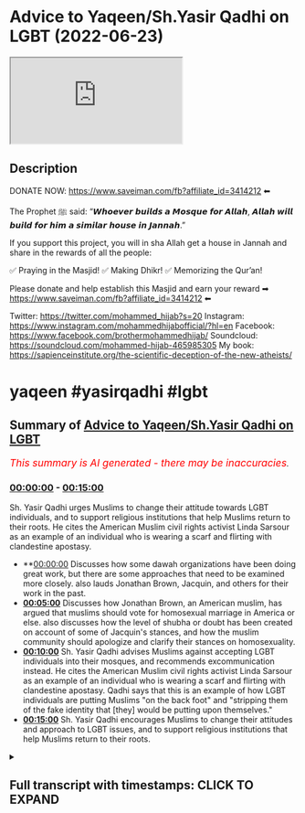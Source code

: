 # Advice to Yaqeen/Sh.Yasir Qadhi on LGBT (2022-06-23)

<iframe loading='lazy' allow='autoplay' src='https://www.youtube.com/embed/i3VL7t5kt54'></iframe>

## Description

DONATE NOW: <https://www.saveiman.com/fb?affiliate_id=3414212> ⬅

The Prophet ﷺ said: “𝙒𝙝𝙤𝙚𝙫𝙚𝙧 𝙗𝙪𝙞𝙡𝙙𝙨 𝙖 𝙈𝙤𝙨𝙦𝙪𝙚 𝙛𝙤𝙧 𝘼𝙡𝙡𝙖𝙝, 𝘼𝙡𝙡𝙖𝙝 𝙬𝙞𝙡𝙡 𝙗𝙪𝙞𝙡𝙙 𝙛𝙤𝙧 𝙝𝙞𝙢 𝙖 𝙨𝙞𝙢𝙞𝙡𝙖𝙧 𝙝𝙤𝙪𝙨𝙚 𝙞𝙣 𝙅𝙖𝙣𝙣𝙖𝙝.”

If you support this project, you will in sha Allah get a house in Jannah and share in the rewards of all the people:

✅ Praying in the Masjid!
✅ Making Dhikr!
✅ Memorizing the Qur’an!

Please donate and help establish this Masjid and earn your reward ➡ <https://www.saveiman.com/fb?affiliate_id=3414212> ⬅

Twitter: <https://twitter.com/mohammed_hijab?s=20>
Instagram: <https://www.instagram.com/mohammedhijabofficial/?hl=en>
Facebook: <https://www.facebook.com/brothermohammedhijab/>
Soundcloud: <https://soundcloud.com/mohammed-hijab-465985305>
My book: <https://sapienceinstitute.org/the-scientific-deception-of-the-new-atheists/>

# yaqeen #yasirqadhi #lgbt

## Summary of [Advice to Yaqeen/Sh.Yasir Qadhi on LGBT](https://www.youtube.com/watch?v=i3VL7t5kt54)

*<span style="color:red; font-size:125%">This summary is AI generated - there may be inaccuracies</span>. [](/)*

### <a  href=# onclick="modifyYTiframeseektime('0')">00:00:00</a> - <a  href=# onclick="modifyYTiframeseektime('900')">00:15:00</a>

Sh. Yasir Qadhi urges Muslims to change their attitude towards LGBT individuals, and to support religious institutions that help Muslims return to their roots. He cites the American Muslim civil rights activist Linda Sarsour as an example of an individual who is wearing a  scarf and flirting with clandestine apostasy.

* **<a  href=# onclick="modifyYTiframeseektime('0')">00:00:00</a> Discusses how some dawah organizations have been doing great work, but there are some approaches that need to be examined more closely. also lauds Jonathan Brown, Jacquin, and others for their work in the past.
* **<a  href=# onclick="modifyYTiframeseektime('300')">00:05:00</a>** Discusses how Jonathan Brown, an American muslim, has argued that muslims should vote for homosexual marriage in America or else. also discusses how the level of shubha or doubt has been created on account of some of Jacquin's stances, and how the muslim community should apologize and clarify their stances on homosexuality.
* **<a  href=# onclick="modifyYTiframeseektime('600')">00:10:00</a>** Sh. Yasir Qadhi advises Muslims against accepting LGBT individuals into their mosques, and recommends excommunication instead. He cites the American Muslim civil rights activist Linda Sarsour as an example of an individual who is wearing a  scarf and flirting with clandestine apostasy. Qadhi says that this is an example of how LGBT individuals are putting Muslims "on the back foot" and "stripping them of the fake identity that [they] would be putting upon themselves."
* **<a  href=# onclick="modifyYTiframeseektime('900')">00:15:00</a>** Sh. Yasir Qadhi encourages Muslims to change their attitudes and approach to LGBT issues, and to support religious institutions that help Muslims return to their roots.

<details><summary><h2>Full transcript with timestamps: CLICK TO EXPAND</h2></summary>

<a  href=# onclick="modifyYTiframeseektime('0')">0:00:00</a> hey you are you wasting your time on  
<a  href=# onclick="modifyYTiframeseektime('2')">0:00:02</a> social media again your brothers and  
<a  href=# onclick="modifyYTiframeseektime('4')">0:00:04</a> sisters in islam net from norway are  
<a  href=# onclick="modifyYTiframeseektime('6')">0:00:06</a> establishing a masjid a tawa center  
<a  href=# onclick="modifyYTiframeseektime('10')">0:00:10</a> establishing a masjid to convey the  
<a  href=# onclick="modifyYTiframeseektime('11')">0:00:11</a> message of islam is one of the best  
<a  href=# onclick="modifyYTiframeseektime('14')">0:00:14</a> deeds a muslim can do there's a huge  
<a  href=# onclick="modifyYTiframeseektime('17')">0:00:17</a> need for it in norway you know this and  
<a  href=# onclick="modifyYTiframeseektime('18')">0:00:18</a> i know this so that makes the reward  
<a  href=# onclick="modifyYTiframeseektime('21')">0:00:21</a> even greater so give generously and  
<a  href=# onclick="modifyYTiframeseektime('24')">0:00:24</a> allah azzawajal will give you even more  
<a  href=# onclick="modifyYTiframeseektime('28')">0:00:28</a> [Music]  
<a  href=# onclick="modifyYTiframeseektime('36')">0:00:36</a> this is a follow-up video from one that  
<a  href=# onclick="modifyYTiframeseektime('38')">0:00:38</a> i've done before about issues relating  
<a  href=# onclick="modifyYTiframeseektime('40')">0:00:40</a> to lgbtq  
<a  href=# onclick="modifyYTiframeseektime('42')">0:00:42</a> especially pertaining to the muslim  
<a  href=# onclick="modifyYTiframeseektime('43')">0:00:43</a> community the tradition is muslim oh you  
<a  href=# onclick="modifyYTiframeseektime('45')">0:00:45</a> just call it the muslim community and in  
<a  href=# onclick="modifyYTiframeseektime('48')">0:00:48</a> the previous video that i made i was  
<a  href=# onclick="modifyYTiframeseektime('50')">0:00:50</a> speaking particularly about some  
<a  href=# onclick="modifyYTiframeseektime('51')">0:00:51</a> approaches of  
<a  href=# onclick="modifyYTiframeseektime('52')">0:00:52</a> uh some dawah organizations  
<a  href=# onclick="modifyYTiframeseektime('55')">0:00:55</a> um i mentioned ikna i mentioned yakreen  
<a  href=# onclick="modifyYTiframeseektime('57')">0:00:57</a> i mentioned some figures  
<a  href=# onclick="modifyYTiframeseektime('59')">0:00:59</a> of dawah like  
<a  href=# onclick="modifyYTiframeseektime('62')">0:01:02</a> dr jonathan brown and other individuals  
<a  href=# onclick="modifyYTiframeseektime('65')">0:01:05</a> who are i would consider big players in  
<a  href=# onclick="modifyYTiframeseektime('67')">0:01:07</a> the tawa at least or in the public  
<a  href=# onclick="modifyYTiframeseektime('69')">0:01:09</a> discourse and rightfully so because they  
<a  href=# onclick="modifyYTiframeseektime('71')">0:01:11</a> have made many contributions which some  
<a  href=# onclick="modifyYTiframeseektime('74')">0:01:14</a> of their detractors  
<a  href=# onclick="modifyYTiframeseektime('75')">0:01:15</a> will never be able to make let alone  
<a  href=# onclick="modifyYTiframeseektime('77')">0:01:17</a> have made in the past for example  
<a  href=# onclick="modifyYTiframeseektime('79')">0:01:19</a> yesterday has done some great work  
<a  href=# onclick="modifyYTiframeseektime('82')">0:01:22</a> especially relating to the seerah that  
<a  href=# onclick="modifyYTiframeseektime('84')">0:01:24</a> he's put up in the english language i  
<a  href=# onclick="modifyYTiframeseektime('85')">0:01:25</a> think i don't think  
<a  href=# onclick="modifyYTiframeseektime('86')">0:01:26</a> almost anyone has done anything like  
<a  href=# onclick="modifyYTiframeseektime('88')">0:01:28</a> that in terms of the effort and the  
<a  href=# onclick="modifyYTiframeseektime('90')">0:01:30</a> output that was put into that and the  
<a  href=# onclick="modifyYTiframeseektime('92')">0:01:32</a> originality and the  
<a  href=# onclick="modifyYTiframeseektime('93')">0:01:33</a> research that must have been put into  
<a  href=# onclick="modifyYTiframeseektime('95')">0:01:35</a> such a thing  
<a  href=# onclick="modifyYTiframeseektime('96')">0:01:36</a> likewise  
<a  href=# onclick="modifyYTiframeseektime('98')">0:01:38</a> he's done really great work and when it  
<a  href=# onclick="modifyYTiframeseektime('100')">0:01:40</a> comes to the production quality of some  
<a  href=# onclick="modifyYTiframeseektime('102')">0:01:42</a> of the things that have come up from  
<a  href=# onclick="modifyYTiframeseektime('102')">0:01:42</a> japan i think everyone agrees that it's  
<a  href=# onclick="modifyYTiframeseektime('104')">0:01:44</a> really brilliant and excellent and when  
<a  href=# onclick="modifyYTiframeseektime('106')">0:01:46</a> he comes and  
<a  href=# onclick="modifyYTiframeseektime('108')">0:01:48</a> speaks especially when he storytells and  
<a  href=# onclick="modifyYTiframeseektime('110')">0:01:50</a> i have to say it's really really like  
<a  href=# onclick="modifyYTiframeseektime('112')">0:01:52</a> inspirational the way he speaks about  
<a  href=# onclick="modifyYTiframeseektime('114')">0:01:54</a> some of the prophets of the past and  
<a  href=# onclick="modifyYTiframeseektime('116')">0:01:56</a> some of the companions of the past  
<a  href=# onclick="modifyYTiframeseektime('117')">0:01:57</a> masha'allah is really it's excellent and  
<a  href=# onclick="modifyYTiframeseektime('119')">0:01:59</a> jonathan brown an excellent a star a  
<a  href=# onclick="modifyYTiframeseektime('122')">0:02:02</a> great academic who's done some really  
<a  href=# onclick="modifyYTiframeseektime('124')">0:02:04</a> great work in the past and i think a lot  
<a  href=# onclick="modifyYTiframeseektime('125')">0:02:05</a> of the detractors that do attack these  
<a  href=# onclick="modifyYTiframeseektime('127')">0:02:07</a> people may have perverse intentions  
<a  href=# onclick="modifyYTiframeseektime('129')">0:02:09</a> quite frankly i mean  
<a  href=# onclick="modifyYTiframeseektime('131')">0:02:11</a> and  
<a  href=# onclick="modifyYTiframeseektime('132')">0:02:12</a> i will repeat will not in the future  
<a  href=# onclick="modifyYTiframeseektime('135')">0:02:15</a> let alone have in the past be able to  
<a  href=# onclick="modifyYTiframeseektime('137')">0:02:17</a> produce anything like what these  
<a  href=# onclick="modifyYTiframeseektime('139')">0:02:19</a> individuals have produced in terms of  
<a  href=# onclick="modifyYTiframeseektime('141')">0:02:21</a> their contribution to the islamic  
<a  href=# onclick="modifyYTiframeseektime('142')">0:02:22</a> discourse for the muslim people  
<a  href=# onclick="modifyYTiframeseektime('145')">0:02:25</a> so we have benefited from that and i  
<a  href=# onclick="modifyYTiframeseektime('146')">0:02:26</a> think it's important to start with that  
<a  href=# onclick="modifyYTiframeseektime('148')">0:02:28</a> kind of recognition because these people  
<a  href=# onclick="modifyYTiframeseektime('150')">0:02:30</a> have been in the dawa and in the public  
<a  href=# onclick="modifyYTiframeseektime('152')">0:02:32</a> space much longer than we have and we  
<a  href=# onclick="modifyYTiframeseektime('155')">0:02:35</a> uh you know have benefited i have  
<a  href=# onclick="modifyYTiframeseektime('156')">0:02:36</a> personally benefited so much from all  
<a  href=# onclick="modifyYTiframeseektime('159')">0:02:39</a> three individuals i must say  
<a  href=# onclick="modifyYTiframeseektime('161')">0:02:41</a> and so i don't want anyone to think  
<a  href=# onclick="modifyYTiframeseektime('163')">0:02:43</a> that this is trying to you know cancel  
<a  href=# onclick="modifyYTiframeseektime('166')">0:02:46</a> them or something like this and  
<a  href=# onclick="modifyYTiframeseektime('167')">0:02:47</a> what do we gain from that they're our  
<a  href=# onclick="modifyYTiframeseektime('169')">0:02:49</a> friends we have a good personal  
<a  href=# onclick="modifyYTiframeseektime('170')">0:02:50</a> relationship with them i've spoken to  
<a  href=# onclick="modifyYTiframeseektime('172')">0:02:52</a> yesterday twice we've done two podcasts  
<a  href=# onclick="modifyYTiframeseektime('175')">0:02:55</a> together jonathan brown has done a  
<a  href=# onclick="modifyYTiframeseektime('176')">0:02:56</a> podcast with him we have a good personal  
<a  href=# onclick="modifyYTiframeseektime('178')">0:02:58</a> relationship there's no need or reason  
<a  href=# onclick="modifyYTiframeseektime('180')">0:03:00</a> or personal gain that i get from this at  
<a  href=# onclick="modifyYTiframeseektime('182')">0:03:02</a> all  
<a  href=# onclick="modifyYTiframeseektime('184')">0:03:04</a> at all the second thing i'll say is  
<a  href=# onclick="modifyYTiframeseektime('187')">0:03:07</a> they've done great work and they  
<a  href=# onclick="modifyYTiframeseektime('188')">0:03:08</a> continue to do great work and we don't  
<a  href=# onclick="modifyYTiframeseektime('189')">0:03:09</a> want to disturb that great work  
<a  href=# onclick="modifyYTiframeseektime('192')">0:03:12</a> not having said all that  
<a  href=# onclick="modifyYTiframeseektime('194')">0:03:14</a> what i will say is this  
<a  href=# onclick="modifyYTiframeseektime('196')">0:03:16</a> there are some approaches which need to  
<a  href=# onclick="modifyYTiframeseektime('198')">0:03:18</a> be examined okay there are some  
<a  href=# onclick="modifyYTiframeseektime('200')">0:03:20</a> approaches that need to be examined now  
<a  href=# onclick="modifyYTiframeseektime('201')">0:03:21</a> recently i was very encouraged to find  
<a  href=# onclick="modifyYTiframeseektime('204')">0:03:24</a> that after i done my first video  
<a  href=# onclick="modifyYTiframeseektime('207')">0:03:27</a> that jacquin actually done a webinar  
<a  href=# onclick="modifyYTiframeseektime('210')">0:03:30</a> uh  
<a  href=# onclick="modifyYTiframeseektime('212')">0:03:32</a> sorry they've done webinar we are  
<a  href=# onclick="modifyYTiframeseektime('213')">0:03:33</a> cleaned on a webinar  
<a  href=# onclick="modifyYTiframeseektime('215')">0:03:35</a> on lgbtq uh issues i think that was the  
<a  href=# onclick="modifyYTiframeseektime('218')">0:03:38</a> name of the webinar and they did clarify  
<a  href=# onclick="modifyYTiframeseektime('221')">0:03:41</a> a lot a lot of things they clarified the  
<a  href=# onclick="modifyYTiframeseektime('223')">0:03:43</a> ah cam of same-sex relationships and so  
<a  href=# onclick="modifyYTiframeseektime('226')">0:03:46</a> on and i was very encouraged to see this  
<a  href=# onclick="modifyYTiframeseektime('228')">0:03:48</a> uh clarification and unhappy and really  
<a  href=# onclick="modifyYTiframeseektime('232')">0:03:52</a> i i i salute the the effort and commend  
<a  href=# onclick="modifyYTiframeseektime('235')">0:03:55</a> it uh genuinely i'm not just saying i'm  
<a  href=# onclick="modifyYTiframeseektime('237')">0:03:57</a> not just saying that and even  
<a  href=# onclick="modifyYTiframeseektime('239')">0:03:59</a> came out and made a video about  
<a  href=# onclick="modifyYTiframeseektime('240')">0:04:00</a> transgenderism and the fetus on on that  
<a  href=# onclick="modifyYTiframeseektime('243')">0:04:03</a> and so on and honestly i really  
<a  href=# onclick="modifyYTiframeseektime('246')">0:04:06</a> appreciate the self-reflective nature of  
<a  href=# onclick="modifyYTiframeseektime('249')">0:04:09</a> the institute that you've been able to  
<a  href=# onclick="modifyYTiframeseektime('250')">0:04:10</a> do all that kind of thing  
<a  href=# onclick="modifyYTiframeseektime('252')">0:04:12</a> but what i will say is this  
<a  href=# onclick="modifyYTiframeseektime('255')">0:04:15</a> the level of clarification there's a  
<a  href=# onclick="modifyYTiframeseektime('257')">0:04:17</a> question i have to you  
<a  href=# onclick="modifyYTiframeseektime('259')">0:04:19</a> is the level of clarification  
<a  href=# onclick="modifyYTiframeseektime('263')">0:04:23</a> in line or commensurate with the level  
<a  href=# onclick="modifyYTiframeseektime('266')">0:04:26</a> of  
<a  href=# onclick="modifyYTiframeseektime('266')">0:04:26</a> doubt or shubha that has been created  
<a  href=# onclick="modifyYTiframeseektime('268')">0:04:28</a> this is a question for me to you is the  
<a  href=# onclick="modifyYTiframeseektime('271')">0:04:31</a> level of clarification that has been  
<a  href=# onclick="modifyYTiframeseektime('272')">0:04:32</a> provided  
<a  href=# onclick="modifyYTiframeseektime('273')">0:04:33</a> commensurate  
<a  href=# onclick="modifyYTiframeseektime('274')">0:04:34</a> or  
<a  href=# onclick="modifyYTiframeseektime('276')">0:04:36</a> with the level of subha that has been  
<a  href=# onclick="modifyYTiframeseektime('277')">0:04:37</a> created now you may ask why should there  
<a  href=# onclick="modifyYTiframeseektime('280')">0:04:40</a> be such a subha when we have  
<a  href=# onclick="modifyYTiframeseektime('282')">0:04:42</a> consistently made  
<a  href=# onclick="modifyYTiframeseektime('284')">0:04:44</a> you know our points clear on the ham of  
<a  href=# onclick="modifyYTiframeseektime('286')">0:04:46</a> same-sex relationships i'll tell you why  
<a  href=# onclick="modifyYTiframeseektime('289')">0:04:49</a> and since i've had these  
<a  href=# onclick="modifyYTiframeseektime('290')">0:04:50</a> conversations online public  
<a  href=# onclick="modifyYTiframeseektime('292')">0:04:52</a> conversations which are which are on the  
<a  href=# onclick="modifyYTiframeseektime('294')">0:04:54</a> public record which people can watch  
<a  href=# onclick="modifyYTiframeseektime('296')">0:04:56</a> i'll give you three examples of it in  
<a  href=# onclick="modifyYTiframeseektime('299')">0:04:59</a> fact  
<a  href=# onclick="modifyYTiframeseektime('300')">0:05:00</a> the level of shubha or doubt has been  
<a  href=# onclick="modifyYTiframeseektime('302')">0:05:02</a> created on account  
<a  href=# onclick="modifyYTiframeseektime('304')">0:05:04</a> of some of the stances that jacquin have  
<a  href=# onclick="modifyYTiframeseektime('306')">0:05:06</a> taken  
<a  href=# onclick="modifyYTiframeseektime('307')">0:05:07</a> for example jonathan brown made an  
<a  href=# onclick="modifyYTiframeseektime('310')">0:05:10</a> article  
<a  href=# onclick="modifyYTiframeseektime('311')">0:05:11</a> or has written an article that was then  
<a  href=# onclick="modifyYTiframeseektime('313')">0:05:13</a> put onto jaquin which argued for the  
<a  href=# onclick="modifyYTiframeseektime('316')">0:05:16</a> case of us supporting as the muslim  
<a  href=# onclick="modifyYTiframeseektime('318')">0:05:18</a> community same-sex marriage  
<a  href=# onclick="modifyYTiframeseektime('320')">0:05:20</a> now he says it wasn't an islamic case  
<a  href=# onclick="modifyYTiframeseektime('322')">0:05:22</a> and he put so many caveats it wasn't  
<a  href=# onclick="modifyYTiframeseektime('325')">0:05:25</a> quid pro quo and it wasn't this and so  
<a  href=# onclick="modifyYTiframeseektime('327')">0:05:27</a> on  
<a  href=# onclick="modifyYTiframeseektime('328')">0:05:28</a> nevertheless  
<a  href=# onclick="modifyYTiframeseektime('329')">0:05:29</a> it was an article that argued that  
<a  href=# onclick="modifyYTiframeseektime('331')">0:05:31</a> muslim people should vote for homosexual  
<a  href=# onclick="modifyYTiframeseektime('335')">0:05:35</a> marriage in america or maybe elsewhere  
<a  href=# onclick="modifyYTiframeseektime('337')">0:05:37</a> okay  
<a  href=# onclick="modifyYTiframeseektime('339')">0:05:39</a> and it was on a  
<a  href=# onclick="modifyYTiframeseektime('341')">0:05:41</a> website of an organization which was  
<a  href=# onclick="modifyYTiframeseektime('343')">0:05:43</a> meant to represent the interests of the  
<a  href=# onclick="modifyYTiframeseektime('345')">0:05:45</a> muslim people and it was really  
<a  href=# onclick="modifyYTiframeseektime('347')">0:05:47</a> an apolo it is really an apologetic  
<a  href=# onclick="modifyYTiframeseektime('349')">0:05:49</a> organization which was meant to deal  
<a  href=# onclick="modifyYTiframeseektime('351')">0:05:51</a> with the doubts of the people  
<a  href=# onclick="modifyYTiframeseektime('353')">0:05:53</a> if it is a political  
<a  href=# onclick="modifyYTiframeseektime('355')">0:05:55</a> article what is it doing  
<a  href=# onclick="modifyYTiframeseektime('357')">0:05:57</a> on  
<a  href=# onclick="modifyYTiframeseektime('358')">0:05:58</a> an islamic website  
<a  href=# onclick="modifyYTiframeseektime('361')">0:06:01</a> isn't that shopper that is being created  
<a  href=# onclick="modifyYTiframeseektime('364')">0:06:04</a> so the question now which begs itself  
<a  href=# onclick="modifyYTiframeseektime('367')">0:06:07</a> is  
<a  href=# onclick="modifyYTiframeseektime('368')">0:06:08</a> can muslim people support such a thing  
<a  href=# onclick="modifyYTiframeseektime('369')">0:06:09</a> which is antithetical to their own  
<a  href=# onclick="modifyYTiframeseektime('371')">0:06:11</a> beliefs are you telling me that such a  
<a  href=# onclick="modifyYTiframeseektime('372')">0:06:12</a> thing was not a supper it was a supper  
<a  href=# onclick="modifyYTiframeseektime('375')">0:06:15</a> and the evidence of that  
<a  href=# onclick="modifyYTiframeseektime('376')">0:06:16</a> is that it was removed subsequently  
<a  href=# onclick="modifyYTiframeseektime('379')">0:06:19</a> after these discussions were had in the  
<a  href=# onclick="modifyYTiframeseektime('381')">0:06:21</a> public sphere after we had him on the mh  
<a  href=# onclick="modifyYTiframeseektime('383')">0:06:23</a> podcast after the muslim community  
<a  href=# onclick="modifyYTiframeseektime('385')">0:06:25</a> wasn't buying quite frankly the series  
<a  href=# onclick="modifyYTiframeseektime('387')">0:06:27</a> of justifications that jonathan brown  
<a  href=# onclick="modifyYTiframeseektime('389')">0:06:29</a> has put forward  
<a  href=# onclick="modifyYTiframeseektime('391')">0:06:31</a> it was removed but was removed without  
<a  href=# onclick="modifyYTiframeseektime('393')">0:06:33</a> clarification  
<a  href=# onclick="modifyYTiframeseektime('395')">0:06:35</a> it was removed without consolation it  
<a  href=# onclick="modifyYTiframeseektime('397')">0:06:37</a> was removed without retraction formal  
<a  href=# onclick="modifyYTiframeseektime('399')">0:06:39</a> retraction it was just  
<a  href=# onclick="modifyYTiframeseektime('401')">0:06:41</a> inconsequent conspicuously removed  
<a  href=# onclick="modifyYTiframeseektime('404')">0:06:44</a> and is that enough is that sufficient  
<a  href=# onclick="modifyYTiframeseektime('406')">0:06:46</a> for the muslim community i i say no it's  
<a  href=# onclick="modifyYTiframeseektime('409')">0:06:49</a> not enough after you've done something  
<a  href=# onclick="modifyYTiframeseektime('411')">0:06:51</a> like that which no muslim scholar in the  
<a  href=# onclick="modifyYTiframeseektime('412')">0:06:52</a> history of islam has argued  
<a  href=# onclick="modifyYTiframeseektime('415')">0:06:55</a> you make an argument that no  
<a  href=# onclick="modifyYTiframeseektime('417')">0:06:57</a> precedent has been given for  
<a  href=# onclick="modifyYTiframeseektime('419')">0:06:59</a> jurisprudentially  
<a  href=# onclick="modifyYTiframeseektime('421')">0:07:01</a> and then you just remove it and then no  
<a  href=# onclick="modifyYTiframeseektime('423')">0:07:03</a> clarification is given i think that is  
<a  href=# onclick="modifyYTiframeseektime('425')">0:07:05</a> quite frankly not fair on the muslim  
<a  href=# onclick="modifyYTiframeseektime('427')">0:07:07</a> community  
<a  href=# onclick="modifyYTiframeseektime('429')">0:07:09</a> a second example is there's an entire  
<a  href=# onclick="modifyYTiframeseektime('431')">0:07:11</a> framework that  
<a  href=# onclick="modifyYTiframeseektime('432')">0:07:12</a> man has put forward on fruitful  
<a  href=# onclick="modifyYTiframeseektime('434')">0:07:14</a> coalition building he calls it and it's  
<a  href=# onclick="modifyYTiframeseektime('436')">0:07:16</a> still up there now and he's got levels  
<a  href=# onclick="modifyYTiframeseektime('439')">0:07:19</a> of it and we're seeing almost  
<a  href=# onclick="modifyYTiframeseektime('441')">0:07:21</a> you know shake hands and hold hands and  
<a  href=# onclick="modifyYTiframeseektime('443')">0:07:23</a> so on with members of the lgbtq  
<a  href=# onclick="modifyYTiframeseektime('446')">0:07:26</a> community  
<a  href=# onclick="modifyYTiframeseektime('447')">0:07:27</a> walking in the parades and doing these  
<a  href=# onclick="modifyYTiframeseektime('449')">0:07:29</a> practices and rituals and all these kind  
<a  href=# onclick="modifyYTiframeseektime('450')">0:07:30</a> of things which has been refuted for and  
<a  href=# onclick="modifyYTiframeseektime('452')">0:07:32</a> rightfully so quite frankly  
<a  href=# onclick="modifyYTiframeseektime('455')">0:07:35</a> and then  
<a  href=# onclick="modifyYTiframeseektime('457')">0:07:37</a> where is i mean is the level of  
<a  href=# onclick="modifyYTiframeseektime('459')">0:07:39</a> apology and the level of clarification  
<a  href=# onclick="modifyYTiframeseektime('461')">0:07:41</a> was it  
<a  href=# onclick="modifyYTiframeseektime('463')">0:07:43</a> was it in line with that you have to ask  
<a  href=# onclick="modifyYTiframeseektime('465')">0:07:45</a> yourself that question you have to ask  
<a  href=# onclick="modifyYTiframeseektime('467')">0:07:47</a> yourself that question  
<a  href=# onclick="modifyYTiframeseektime('469')">0:07:49</a> secondly  
<a  href=# onclick="modifyYTiframeseektime('470')">0:07:50</a> why is it the case that the only  
<a  href=# onclick="modifyYTiframeseektime('473')">0:07:53</a> relationship that the big players of  
<a  href=# onclick="modifyYTiframeseektime('476')">0:07:56</a> american da'wah have had with  
<a  href=# onclick="modifyYTiframeseektime('478')">0:07:58</a> homosexuals is one where they're a  
<a  href=# onclick="modifyYTiframeseektime('481')">0:08:01</a> either on the back foot or b trying to  
<a  href=# onclick="modifyYTiframeseektime('483')">0:08:03</a> build coalitions is this really the  
<a  href=# onclick="modifyYTiframeseektime('485')">0:08:05</a> quranic model  
<a  href=# onclick="modifyYTiframeseektime('488')">0:08:08</a> well it's not  
<a  href=# onclick="modifyYTiframeseektime('500')">0:08:20</a> is that we the only thing the muslims  
<a  href=# onclick="modifyYTiframeseektime('502')">0:08:22</a> are doing with  
<a  href=# onclick="modifyYTiframeseektime('503')">0:08:23</a> individuals who are self-proclaimed  
<a  href=# onclick="modifyYTiframeseektime('506')">0:08:26</a> happily homosexuals is this  
<a  href=# onclick="modifyYTiframeseektime('511')">0:08:31</a> i don't think you'd sorry to say i'm  
<a  href=# onclick="modifyYTiframeseektime('512')">0:08:32</a> sorry i'm so sorry i don't think you  
<a  href=# onclick="modifyYTiframeseektime('514')">0:08:34</a> would endorse that in the least  
<a  href=# onclick="modifyYTiframeseektime('517')">0:08:37</a> why have you never given doubt why have  
<a  href=# onclick="modifyYTiframeseektime('518')">0:08:38</a> we never seen any of you give dawah  
<a  href=# onclick="modifyYTiframeseektime('521')">0:08:41</a> to individuals who are exhibiting this  
<a  href=# onclick="modifyYTiframeseektime('523')">0:08:43</a> feeling  
<a  href=# onclick="modifyYTiframeseektime('524')">0:08:44</a> from the non-muslim community  
<a  href=# onclick="modifyYTiframeseektime('526')">0:08:46</a> true relationship building  
<a  href=# onclick="modifyYTiframeseektime('530')">0:08:50</a> is not having a phony relationship based  
<a  href=# onclick="modifyYTiframeseektime('532')">0:08:52</a> on disingenuous beliefs  
<a  href=# onclick="modifyYTiframeseektime('536')">0:08:56</a> or that you try and put the elephant  
<a  href=# onclick="modifyYTiframeseektime('537')">0:08:57</a> under the carpet or something  
<a  href=# onclick="modifyYTiframeseektime('540')">0:09:00</a> no  
<a  href=# onclick="modifyYTiframeseektime('541')">0:09:01</a> true relationship building is where you  
<a  href=# onclick="modifyYTiframeseektime('543')">0:09:03</a> agree to disagree  
<a  href=# onclick="modifyYTiframeseektime('545')">0:09:05</a> that is why  
<a  href=# onclick="modifyYTiframeseektime('546')">0:09:06</a> the homosexual community some of which  
<a  href=# onclick="modifyYTiframeseektime('549')">0:09:09</a> they have no problem with me  
<a  href=# onclick="modifyYTiframeseektime('550')">0:09:10</a> it's all for the public record to see  
<a  href=# onclick="modifyYTiframeseektime('552')">0:09:12</a> i've had conversations with them in the  
<a  href=# onclick="modifyYTiframeseektime('554')">0:09:14</a> public space  
<a  href=# onclick="modifyYTiframeseektime('555')">0:09:15</a> and after i've explained to them my  
<a  href=# onclick="modifyYTiframeseektime('558')">0:09:18</a> entire ethos and my all my beliefs  
<a  href=# onclick="modifyYTiframeseektime('561')">0:09:21</a> it's still agreed to disagree and it's  
<a  href=# onclick="modifyYTiframeseektime('562')">0:09:22</a> actually happy days because there is  
<a  href=# onclick="modifyYTiframeseektime('564')">0:09:24</a> tolerance in that community i mean it's  
<a  href=# onclick="modifyYTiframeseektime('565')">0:09:25</a> not like they're completely intolerant  
<a  href=# onclick="modifyYTiframeseektime('566')">0:09:26</a> to the muslim people do you have such  
<a  href=# onclick="modifyYTiframeseektime('569')">0:09:29</a> uh maybe  
<a  href=# onclick="modifyYTiframeseektime('570')">0:09:30</a> fear that they'll you'll be rejected by  
<a  href=# onclick="modifyYTiframeseektime('572')">0:09:32</a> them that you cannot even engage with  
<a  href=# onclick="modifyYTiframeseektime('574')">0:09:34</a> them in a positive manner telling them  
<a  href=# onclick="modifyYTiframeseektime('575')">0:09:35</a> what islam is  
<a  href=# onclick="modifyYTiframeseektime('577')">0:09:37</a> why have we not seen one  
<a  href=# onclick="modifyYTiframeseektime('580')">0:09:40</a> single video  
<a  href=# onclick="modifyYTiframeseektime('582')">0:09:42</a> or something on the public record where  
<a  href=# onclick="modifyYTiframeseektime('584')">0:09:44</a> you are challenging the beliefs  
<a  href=# onclick="modifyYTiframeseektime('586')">0:09:46</a> and the stances and the practices of  
<a  href=# onclick="modifyYTiframeseektime('588')">0:09:48</a> those individuals who we call brothers  
<a  href=# onclick="modifyYTiframeseektime('591')">0:09:51</a> and sisters in humanity  
<a  href=# onclick="modifyYTiframeseektime('592')">0:09:52</a> if you really want the best for someone  
<a  href=# onclick="modifyYTiframeseektime('594')">0:09:54</a> you share what you think you have with  
<a  href=# onclick="modifyYTiframeseektime('596')">0:09:56</a> them  
<a  href=# onclick="modifyYTiframeseektime('597')">0:09:57</a> it's not it's  
<a  href=# onclick="modifyYTiframeseektime('600')">0:10:00</a> that's the second criticism so this is a  
<a  href=# onclick="modifyYTiframeseektime('602')">0:10:02</a> weak  
<a  href=# onclick="modifyYTiframeseektime('602')">0:10:02</a> approach and this weakness was exhibited  
<a  href=# onclick="modifyYTiframeseektime('606')">0:10:06</a> for all to see  
<a  href=# onclick="modifyYTiframeseektime('608')">0:10:08</a> in the following clip which i found was  
<a  href=# onclick="modifyYTiframeseektime('611')">0:10:11</a> well when i first saw it i was very  
<a  href=# onclick="modifyYTiframeseektime('613')">0:10:13</a> upset and angered on behalf of shaykh  
<a  href=# onclick="modifyYTiframeseektime('616')">0:10:16</a> let's watch let's watch the clip  
<a  href=# onclick="modifyYTiframeseektime('617')">0:10:17</a> together do you see how that's  
<a  href=# onclick="modifyYTiframeseektime('619')">0:10:19</a> problematic for a lot of people  
<a  href=# onclick="modifyYTiframeseektime('620')">0:10:20</a> listening who'll say you say they're  
<a  href=# onclick="modifyYTiframeseektime('621')">0:10:21</a> welcome in your mosque but they're  
<a  href=# onclick="modifyYTiframeseektime('622')">0:10:22</a> welcome as sinners and that  
<a  href=# onclick="modifyYTiframeseektime('624')">0:10:24</a> well it's not it's not our it's not our  
<a  href=# onclick="modifyYTiframeseektime('627')">0:10:27</a> uh job to judge others i'm willing to  
<a  href=# onclick="modifyYTiframeseektime('629')">0:10:29</a> allow them their rights are they willing  
<a  href=# onclick="modifyYTiframeseektime('631')">0:10:31</a> to allow me my rights when you say  
<a  href=# onclick="modifyYTiframeseektime('632')">0:10:32</a> you're willing to allow them their  
<a  href=# onclick="modifyYTiframeseektime('633')">0:10:33</a> rights their political rights  
<a  href=# onclick="modifyYTiframeseektime('635')">0:10:35</a> do you support same-sex marriage i  
<a  href=# onclick="modifyYTiframeseektime('636')">0:10:36</a> support the notion that the american  
<a  href=# onclick="modifyYTiframeseektime('638')">0:10:38</a> government is not in charge of morality  
<a  href=# onclick="modifyYTiframeseektime('640')">0:10:40</a> so you're not opposed to same-sex  
<a  href=# onclick="modifyYTiframeseektime('642')">0:10:42</a> marriage  
<a  href=# onclick="modifyYTiframeseektime('643')">0:10:43</a> politically yes but but morally i i  
<a  href=# onclick="modifyYTiframeseektime('646')">0:10:46</a> don't agree with this so there's a  
<a  href=# onclick="modifyYTiframeseektime('647')">0:10:47</a> there's a difference  
<a  href=# onclick="modifyYTiframeseektime('648')">0:10:48</a> of the land you're not complaining  
<a  href=# onclick="modifyYTiframeseektime('650')">0:10:50</a> do you think  
<a  href=# onclick="modifyYTiframeseektime('652')">0:10:52</a> that  
<a  href=# onclick="modifyYTiframeseektime('653')">0:10:53</a> this is fair  
<a  href=# onclick="modifyYTiframeseektime('654')">0:10:54</a> that a member of the  
<a  href=# onclick="modifyYTiframeseektime('657')">0:10:57</a> so-called scholarly classes  
<a  href=# onclick="modifyYTiframeseektime('659')">0:10:59</a> the high echelons of islamic  
<a  href=# onclick="modifyYTiframeseektime('661')">0:11:01</a> intellectuality  
<a  href=# onclick="modifyYTiframeseektime('664')">0:11:04</a> is put in front of an individual  
<a  href=# onclick="modifyYTiframeseektime('666')">0:11:06</a> actually two of them but let's focus on  
<a  href=# onclick="modifyYTiframeseektime('668')">0:11:08</a> linda  
<a  href=# onclick="modifyYTiframeseektime('669')">0:11:09</a> an individual who is flirting with  
<a  href=# onclick="modifyYTiframeseektime('672')">0:11:12</a> clandestine apostasy  
<a  href=# onclick="modifyYTiframeseektime('676')">0:11:16</a> and that she's putting you on the back  
<a  href=# onclick="modifyYTiframeseektime('677')">0:11:17</a> foot  
<a  href=# onclick="modifyYTiframeseektime('680')">0:11:20</a> well it breaks my heart to see that  
<a  href=# onclick="modifyYTiframeseektime('683')">0:11:23</a> she's putting you on the back foot  
<a  href=# onclick="modifyYTiframeseektime('685')">0:11:25</a> and she's mentioning things which have  
<a  href=# onclick="modifyYTiframeseektime('687')">0:11:27</a> in them the potential for riddha  
<a  href=# onclick="modifyYTiframeseektime('690')">0:11:30</a> apostasy and they're going unchallenged  
<a  href=# onclick="modifyYTiframeseektime('692')">0:11:32</a> this is an individual who's wearing a  
<a  href=# onclick="modifyYTiframeseektime('694')">0:11:34</a> head scarf  
<a  href=# onclick="modifyYTiframeseektime('695')">0:11:35</a> she's in front of a man of deen religion  
<a  href=# onclick="modifyYTiframeseektime('698')">0:11:38</a> and she's saying we basically it's a  
<a  href=# onclick="modifyYTiframeseektime('700')">0:11:40</a> paraphrase that she thinks the cause of  
<a  href=# onclick="modifyYTiframeseektime('702')">0:11:42</a> homosexuality is the same islamic cause  
<a  href=# onclick="modifyYTiframeseektime('704')">0:11:44</a> you put that to linda you're an american  
<a  href=# onclick="modifyYTiframeseektime('705')">0:11:45</a> muslim civil rights activist you  
<a  href=# onclick="modifyYTiframeseektime('707')">0:11:47</a> campaign against islamophobia in favor  
<a  href=# onclick="modifyYTiframeseektime('709')">0:11:49</a> of muslim civil rights but you also  
<a  href=# onclick="modifyYTiframeseektime('710')">0:11:50</a> campaign against homophobia and in favor  
<a  href=# onclick="modifyYTiframeseektime('713')">0:11:53</a> of lgbt rights do you see that as all  
<a  href=# onclick="modifyYTiframeseektime('715')">0:11:55</a> part of the same struggle  
<a  href=# onclick="modifyYTiframeseektime('717')">0:11:57</a> absolutely and i will say this about  
<a  href=# onclick="modifyYTiframeseektime('718')">0:11:58</a> american muslims there has not been any  
<a  href=# onclick="modifyYTiframeseektime('720')">0:12:00</a> coordinated coordinated campaign  
<a  href=# onclick="modifyYTiframeseektime('722')">0:12:02</a> oppositional to the supreme court um  
<a  href=# onclick="modifyYTiframeseektime('724')">0:12:04</a> decision for same-sex marriage and  
<a  href=# onclick="modifyYTiframeseektime('726')">0:12:06</a> you're not correcting that in fact  
<a  href=# onclick="modifyYTiframeseektime('727')">0:12:07</a> you're just revere you're talking about  
<a  href=# onclick="modifyYTiframeseektime('729')">0:12:09</a> your own track record and defending  
<a  href=# onclick="modifyYTiframeseektime('730')">0:12:10</a> yourself yeah not even islam but quite  
<a  href=# onclick="modifyYTiframeseektime('732')">0:12:12</a> frankly yourself well let me put that  
<a  href=# onclick="modifyYTiframeseektime('734')">0:12:14</a> point to it well that's exactly what  
<a  href=# onclick="modifyYTiframeseektime('735')">0:12:15</a> i've been doing linda if you actually  
<a  href=# onclick="modifyYTiframeseektime('736')">0:12:16</a> listen to the lectures that are on  
<a  href=# onclick="modifyYTiframeseektime('738')">0:12:18</a> youtube uh i would say i'm one of the  
<a  href=# onclick="modifyYTiframeseektime('739')">0:12:19</a> very few clerics that have very publicly  
<a  href=# onclick="modifyYTiframeseektime('742')">0:12:22</a> said do you think this is going to give  
<a  href=# onclick="modifyYTiframeseektime('744')">0:12:24</a> islam and muslims  
<a  href=# onclick="modifyYTiframeseektime('749')">0:12:29</a> it is a failed approach and it's not an  
<a  href=# onclick="modifyYTiframeseektime('752')">0:12:32</a> approach that is going to yield any uh  
<a  href=# onclick="modifyYTiframeseektime('754')">0:12:34</a> positive effects  
<a  href=# onclick="modifyYTiframeseektime('756')">0:12:36</a> and it's likely to  
<a  href=# onclick="modifyYTiframeseektime('758')">0:12:38</a> mark all of the good work you've done  
<a  href=# onclick="modifyYTiframeseektime('760')">0:12:40</a> elsewhere  
<a  href=# onclick="modifyYTiframeseektime('761')">0:12:41</a> and i see that as a real tragedy in fact  
<a  href=# onclick="modifyYTiframeseektime('763')">0:12:43</a> and it hurts me to say it  
<a  href=# onclick="modifyYTiframeseektime('766')">0:12:46</a> it hurts me to say it but i'm angered  
<a  href=# onclick="modifyYTiframeseektime('768')">0:12:48</a> and disappointed  
<a  href=# onclick="modifyYTiframeseektime('770')">0:12:50</a> and i never saw this video before i only  
<a  href=# onclick="modifyYTiframeseektime('771')">0:12:51</a> saw this quite recently when i saw it i  
<a  href=# onclick="modifyYTiframeseektime('773')">0:12:53</a> was very disappointed when i  
<a  href=# onclick="modifyYTiframeseektime('775')">0:12:55</a> to see a woman like that yeah  
<a  href=# onclick="modifyYTiframeseektime('778')">0:12:58</a> a woman like that  
<a  href=# onclick="modifyYTiframeseektime('780')">0:13:00</a> yanni put you on the back foot yes  
<a  href=# onclick="modifyYTiframeseektime('783')">0:13:03</a> in that way  
<a  href=# onclick="modifyYTiframeseektime('784')">0:13:04</a> yeah and you couldn't even ask a couple  
<a  href=# onclick="modifyYTiframeseektime('786')">0:13:06</a> of questions that would have put her  
<a  href=# onclick="modifyYTiframeseektime('787')">0:13:07</a> directly on the back foot do you  
<a  href=# onclick="modifyYTiframeseektime('788')">0:13:08</a> consider homosexuality as a sin  
<a  href=# onclick="modifyYTiframeseektime('790')">0:13:10</a> it would have it would have if she said  
<a  href=# onclick="modifyYTiframeseektime('792')">0:13:12</a> yes  
<a  href=# onclick="modifyYTiframeseektime('793')">0:13:13</a> then it would so how do you  
<a  href=# onclick="modifyYTiframeseektime('795')">0:13:15</a> then you can follow up if she said no  
<a  href=# onclick="modifyYTiframeseektime('797')">0:13:17</a> then you can excommunicate her you can  
<a  href=# onclick="modifyYTiframeseektime('800')">0:13:20</a> excommunicate from the fault of islam  
<a  href=# onclick="modifyYTiframeseektime('802')">0:13:22</a> after you do it kamas alhaja and then  
<a  href=# onclick="modifyYTiframeseektime('804')">0:13:24</a> you put her in the back foot again you  
<a  href=# onclick="modifyYTiframeseektime('806')">0:13:26</a> you strip her of the fake identity that  
<a  href=# onclick="modifyYTiframeseektime('808')">0:13:28</a> then she would be putting upon herself  
<a  href=# onclick="modifyYTiframeseektime('810')">0:13:30</a> this is the isa we require this is the  
<a  href=# onclick="modifyYTiframeseektime('813')">0:13:33</a> clear-cut  
<a  href=# onclick="modifyYTiframeseektime('814')">0:13:34</a> straight talking kulu kola and sadida  
<a  href=# onclick="modifyYTiframeseektime('816')">0:13:36</a> that we need  
<a  href=# onclick="modifyYTiframeseektime('818')">0:13:38</a> it's not fair that the muslims have this  
<a  href=# onclick="modifyYTiframeseektime('821')">0:13:41</a> level of representation quite frankly on  
<a  href=# onclick="modifyYTiframeseektime('823')">0:13:43</a> issues so  
<a  href=# onclick="modifyYTiframeseektime('824')">0:13:44</a> topical as these  
<a  href=# onclick="modifyYTiframeseektime('826')">0:13:46</a> and then you know and then confusion is  
<a  href=# onclick="modifyYTiframeseektime('829')">0:13:49</a> put in the atmosphere so i've given you  
<a  href=# onclick="modifyYTiframeseektime('830')">0:13:50</a> three clear cut examples  
<a  href=# onclick="modifyYTiframeseektime('834')">0:13:54</a> of why the shah as is as it is  
<a  href=# onclick="modifyYTiframeseektime('837')">0:13:57</a> why the doubt has been created in the  
<a  href=# onclick="modifyYTiframeseektime('840')">0:14:00</a> minds of the muslims the issue is not  
<a  href=# onclick="modifyYTiframeseektime('842')">0:14:02</a> just an issue of ideology  
<a  href=# onclick="modifyYTiframeseektime('845')">0:14:05</a> or belief  
<a  href=# onclick="modifyYTiframeseektime('846')">0:14:06</a> the issue is also an issue of attitude  
<a  href=# onclick="modifyYTiframeseektime('850')">0:14:10</a> what made the civil rights movement so  
<a  href=# onclick="modifyYTiframeseektime('852')">0:14:12</a> successful was not just the arguments  
<a  href=# onclick="modifyYTiframeseektime('854')">0:14:14</a> that  
<a  href=# onclick="modifyYTiframeseektime('855')">0:14:15</a> black people were making say for example  
<a  href=# onclick="modifyYTiframeseektime('856')">0:14:16</a> in the 1960s  
<a  href=# onclick="modifyYTiframeseektime('859')">0:14:19</a> it was the spirit that they came with  
<a  href=# onclick="modifyYTiframeseektime('860')">0:14:20</a> the attitude that they came with  
<a  href=# onclick="modifyYTiframeseektime('862')">0:14:22</a> the confidence that they came with  
<a  href=# onclick="modifyYTiframeseektime('865')">0:14:25</a> if they had placid and docile and timid  
<a  href=# onclick="modifyYTiframeseektime('868')">0:14:28</a> and weak attitudes and their temperament  
<a  href=# onclick="modifyYTiframeseektime('871')">0:14:31</a> wasn't fit for purpose the civil rights  
<a  href=# onclick="modifyYTiframeseektime('873')">0:14:33</a> movement wouldn't be what it is  
<a  href=# onclick="modifyYTiframeseektime('876')">0:14:36</a> no change would have been made  
<a  href=# onclick="modifyYTiframeseektime('878')">0:14:38</a> if they had shaken hands with the wrong  
<a  href=# onclick="modifyYTiframeseektime('880')">0:14:40</a> people or tried to take protection and  
<a  href=# onclick="modifyYTiframeseektime('882')">0:14:42</a> seek shelter from individuals who in  
<a  href=# onclick="modifyYTiframeseektime('885')">0:14:45</a> their reality don't want the best for  
<a  href=# onclick="modifyYTiframeseektime('887')">0:14:47</a> the for their own communities  
<a  href=# onclick="modifyYTiframeseektime('889')">0:14:49</a> it wouldn't have been as successful as  
<a  href=# onclick="modifyYTiframeseektime('890')">0:14:50</a> it is he tell you and all of us  
<a  href=# onclick="modifyYTiframeseektime('894')">0:14:54</a> that these people are the sheep  
<a  href=# onclick="modifyYTiframeseektime('896')">0:14:56</a> or the wolves in sheep sheep's clothing  
<a  href=# onclick="modifyYTiframeseektime('900')">0:15:00</a> and he would tell us  
<a  href=# onclick="modifyYTiframeseektime('902')">0:15:02</a> if you take inspiration from him  
<a  href=# onclick="modifyYTiframeseektime('906')">0:15:06</a> to seek self-sufficiency  
<a  href=# onclick="modifyYTiframeseektime('909')">0:15:09</a> after  
<a  href=# onclick="modifyYTiframeseektime('910')">0:15:10</a> allah  
<a  href=# onclick="modifyYTiframeseektime('912')">0:15:12</a> so this is my final advice  
<a  href=# onclick="modifyYTiframeseektime('915')">0:15:15</a> my final advice to you guys  
<a  href=# onclick="modifyYTiframeseektime('917')">0:15:17</a> is don't just change your approach which  
<a  href=# onclick="modifyYTiframeseektime('920')">0:15:20</a> of course you do need to change  
<a  href=# onclick="modifyYTiframeseektime('923')">0:15:23</a> you need to be more polemical forthright  
<a  href=# onclick="modifyYTiframeseektime('925')">0:15:25</a> you need to put your position forward  
<a  href=# onclick="modifyYTiframeseektime('928')">0:15:28</a> put them on the back foot  
<a  href=# onclick="modifyYTiframeseektime('930')">0:15:30</a> but not just that change your attitudes  
<a  href=# onclick="modifyYTiframeseektime('933')">0:15:33</a> because if you don't start  
<a  href=# onclick="modifyYTiframeseektime('935')">0:15:35</a> having a confident attitude to these  
<a  href=# onclick="modifyYTiframeseektime('938')">0:15:38</a> issues  
<a  href=# onclick="modifyYTiframeseektime('940')">0:15:40</a> our people will suffer  
<a  href=# onclick="modifyYTiframeseektime('943')">0:15:43</a> our people will suffer  
<a  href=# onclick="modifyYTiframeseektime('945')">0:15:45</a> more than they have already suffered  
<a  href=# onclick="modifyYTiframeseektime('951')">0:15:51</a> your brothers and sisters in islam net  
<a  href=# onclick="modifyYTiframeseektime('953')">0:15:53</a> from norway are establishing a masjid a  
<a  href=# onclick="modifyYTiframeseektime('956')">0:15:56</a> dhawa center  
<a  href=# onclick="modifyYTiframeseektime('957')">0:15:57</a> this center this masjid this educational  
<a  href=# onclick="modifyYTiframeseektime('960')">0:16:00</a> institution will act like a beacon of  
<a  href=# onclick="modifyYTiframeseektime('963')">0:16:03</a> light calling the muslims in norway back  
<a  href=# onclick="modifyYTiframeseektime('966')">0:16:06</a> to the essence of islam so give  
<a  href=# onclick="modifyYTiframeseektime('968')">0:16:08</a> generously and allah will give you even  
<a  href=# onclick="modifyYTiframeseektime('971')">0:16:11</a> more  
<a  href=# onclick="modifyYTiframeseektime('984')">0:16:24</a> you  
</details>
